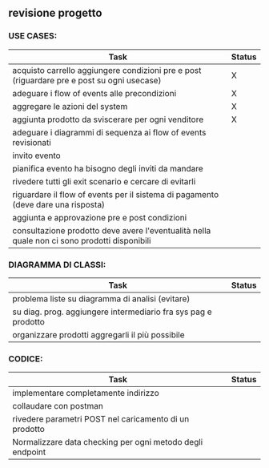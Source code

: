## revisione progetto

### USE CASES:
| Task | Status |
|------|--------|
| acquisto carrello aggiungere condizioni pre e post (riguardare pre e post su ogni usecase) | X |
| adeguare i flow of events alle precondizioni | X |
| aggregare le azioni del system | X |
| aggiunta prodotto da sviscerare per ogni venditore |X |
| adeguare i diagrammi di sequenza ai flow of events revisionati | |
| invito evento | |
| pianifica evento ha bisogno degli inviti da mandare | |
| rivedere tutti gli exit scenario e cercare di evitarli | |
| riguardare il flow of events per il sistema di pagamento (deve dare una risposta) | |
| aggiunta e approvazione pre e post condizioni | |
| consultazione prodotto deve avere l'eventualità nella quale non ci sono prodotti disponibili | |

### DIAGRAMMA DI CLASSI:
| Task | Status |
|------|--------|
| problema liste su diagramma di analisi (evitare) | |
| su diag. prog. aggiungere intermediario fra sys pag e prodotto | |
| organizzare prodotti aggregarli il più possibile | |

### CODICE:
| Task | Status |
|------|--------|
| implementare completamente indirizzo | |
| collaudare con postman | |
| rivedere parametri POST nel caricamento di un prodotto | |
| Normalizzare data checking per ogni metodo degli endpoint | |